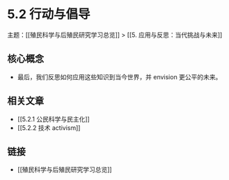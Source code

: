 # 5.2 行动与倡导

主题：[[殖民科学与后殖民研究学习总览]] > [[5. 应用与反思：当代挑战与未来]]

## 核心概念

- 最后，我们反思如何应用这些知识到当今世界，并 envision 更公平的未来。

## 相关文章

- [[5.2.1 公民科学与民主化]]
- [[5.2.2 技术 activism]]

## 链接

- [[殖民科学与后殖民研究学习总览]]
